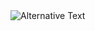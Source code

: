   <img src="https://github.com/mjoel4708/waka-readme-stats/blob/master/images/codeStats.svg" alt="Alternative Text"/>

